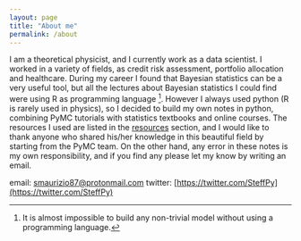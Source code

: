 ```yaml
---
layout: page
title: "About me"
permalink: /about
---
```

I am a theoretical physicist, and I currently work as a data scientist. I worked in a variety of fields, as credit risk assessment, portfolio allocation and healthcare.
During my career I found that Bayesian statistics can be a very useful tool, but all the lectures about Bayesian statistics I could find were using R as programming language [^1].
However I always used python (R is rarely used in physics), so I decided to build my own notes in python, combining PyMC tutorials with statistics textbooks and online courses.
The resources I used are listed in the [resources](/links) section, and I would like to thank anyone who shared his/her knowledge in this beautiful field by starting from the PyMC
team. On the other hand, any error in these notes is my own responsibility, and if you find any please let my know by writing an email.


email: [smaurizio87@protonmail.com](mailto:smaurizio87@protonmail.com)
twitter: [https://twitter.com/SteffPy](https://twitter.com/SteffPy)

[^1]: It is almost impossible to build any non-trivial model without using a programming language.
